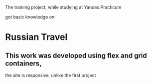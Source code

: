 
The training project, while studying at Yandex.Practicum

got basic knowledge on:

# Russian Travel

## This work was developed using flex and grid containers, 
the site is responsive, 
unlike the first project
